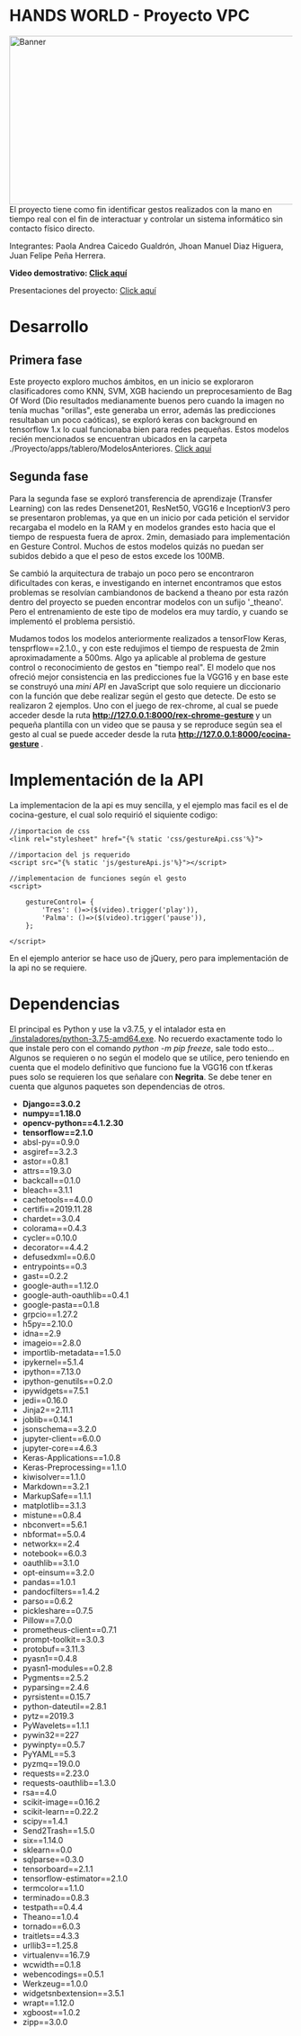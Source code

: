 # HANDS WORLD - Proyecto VPC
<img src="https://gitlab.com/paolacaicedouis/hands_words-proyecto_vpc/-/raw/master/imgs/banner.png" alt="Banner" width="1000" height="300"> <br>
El proyecto tiene como fin identificar gestos realizados con la mano en tiempo real con el fin de interactuar y controlar un sistema informático sin contacto físico directo.

Integrantes: Paola Andrea Caicedo Gualdrón, Jhoan Manuel Diaz Higuera, Juan Felipe Peña Herrera.

**Video demostrativo: [Click aquí](https://drive.google.com/file/d/1CKxhb7wpT0lF6KZW7AitIbAJn0wwwYEZ/view?usp=sharing)**

Presentaciones del proyecto: [Click aquí](https://gitlab.com/paolacaicedouis/hands_words-proyecto_vpc)

# Desarrollo

## Primera fase
Este proyecto exploro muchos ámbitos, en un inicio se exploraron clasificadores como KNN, SVM, XGB haciendo un preprocesamiento de Bag Of Word (Dio resultados medianamente buenos pero cuando la imagen no tenía muchas "orillas", este generaba un error, además las predicciones resultaban un poco caóticas), se exploró keras con background en tensorflow 1.x lo cual funcionaba bien para redes pequeñas. Estos modelos recién mencionados se encuentran ubicados en la carpeta ./Proyecto/apps/tablero/ModelosAnteriores. [Click aquí](https://github.com/piiok/VPC_Proyecto/tree/master/Proyecto/apps/tablero/ModelosAnteriores)

## Segunda fase
Para la segunda fase se exploró transferencia de aprendizaje (Transfer Learning) con las redes Densenet201, ResNet50, VGG16 e InceptionV3 pero se presentaron problemas, ya que en un inicio por cada petición el servidor recargaba el modelo en la RAM y en modelos grandes esto hacia que el tiempo de respuesta fuera de aprox. 2min, demasiado para implementación en Gesture Control. Muchos de estos modelos quizás no puedan ser subidos debido a que el peso de estos excede los 100MB.

Se cambió la arquitectura de trabajo un poco pero se encontraron dificultades con keras, e investigando en internet encontramos que estos problemas se resolvían cambiandonos de backend a theano por esta razón dentro del proyecto se pueden encontrar modelos con un sufijo '_theano'. Pero el entrenamiento de este tipo de modelos era muy tardío, y cuando se implementó el problema persistió. 

Mudamos todos los modelos anteriormente realizados a tensorFlow Keras, tensprflow==2.1.0., y con este redujimos el tiempo de respuesta de 2min aproximadamente a 500ms. Algo ya aplicable al problema de gesture control o reconocimiento de gestos en "tiempo real". El modelo que nos ofreció mejor consistencia en las predicciones fue la VGG16 y en base este se construyó una <i>mini API</i> en JavaScript que solo requiere un diccionario con la función que debe realizar según el gesto que detecte. De esto se realizaron 2 ejemplos. Uno con el juego de rex-chrome, al cual se puede acceder desde la ruta <b> http://127.0.0.1:8000/rex-chrome-gesture </b> y un pequeña plantilla con un video que se pausa y se reproduce según sea el gesto al cual se puede acceder desde la ruta <b> http://127.0.0.1:8000/cocina-gesture </b>.

# Implementación de la API
La implementacion de la api es muy sencilla, y el ejemplo mas facil es el de cocina-gesture, el cual solo requirió el siquiente codigo:

```
//importacion de css
<link rel="stylesheet" href="{% static 'css/gestureApi.css'%}">

//importacion del js requerido
<script src="{% static 'js/gestureApi.js'%}"></script>

//implementacion de funciones según el gesto
<script>
      
    gestureControl= { 
        'Tres': ()=>($(video).trigger('play')), 
        'Palma': ()=>($(video).trigger('pause')),
    };
      
</script>

```
En el ejemplo anterior se hace uso de jQuery, pero para implementación de la api no se requiere.

# Dependencias
El principal es Python y use la v3.7.5, y el intalador esta en [./instaladores/python-3.7.5-amd64.exe](https://github.com/piiok/VPC_Proyecto/blob/master/instaladores/python-3.7.5-amd64.exe).
No recuerdo exactamente todo lo que instale pero con el comando <i>python -m pip freeze</i>, sale todo esto...  <br>
Algunos se requieren o no según el modelo que se utilice, pero teniendo en cuenta que el modelo definitivo que funciono fue la VGG16 con tf.keras pues solo se requieren los que señalare con <b>Negrita</b>. Se debe tener en cuenta que algunos paquetes son dependencias de otros.

- <b>Django==3.0.2</b>
- <b>numpy==1.18.0</b>
- <b>opencv-python==4.1.2.30</b>
- <b>tensorflow==2.1.0</b>
- absl-py==0.9.0
- asgiref==3.2.3
- astor==0.8.1
- attrs==19.3.0
- backcall==0.1.0
- bleach==3.1.1
- cachetools==4.0.0
- certifi==2019.11.28
- chardet==3.0.4
- colorama==0.4.3
- cycler==0.10.0
- decorator==4.4.2
- defusedxml==0.6.0
- entrypoints==0.3
- gast==0.2.2
- google-auth==1.12.0
- google-auth-oauthlib==0.4.1
- google-pasta==0.1.8
- grpcio==1.27.2
- h5py==2.10.0
- idna==2.9
- imageio==2.8.0
- importlib-metadata==1.5.0
- ipykernel==5.1.4
- ipython==7.13.0
- ipython-genutils==0.2.0
- ipywidgets==7.5.1
- jedi==0.16.0
- Jinja2==2.11.1
- joblib==0.14.1
- jsonschema==3.2.0
- jupyter-client==6.0.0
- jupyter-core==4.6.3
- Keras-Applications==1.0.8
- Keras-Preprocessing==1.1.0
- kiwisolver==1.1.0
- Markdown==3.2.1
- MarkupSafe==1.1.1
- matplotlib==3.1.3
- mistune==0.8.4
- nbconvert==5.6.1
- nbformat==5.0.4
- networkx==2.4
- notebook==6.0.3
- oauthlib==3.1.0
- opt-einsum==3.2.0
- pandas==1.0.1
- pandocfilters==1.4.2
- parso==0.6.2
- pickleshare==0.7.5
- Pillow==7.0.0
- prometheus-client==0.7.1
- prompt-toolkit==3.0.3
- protobuf==3.11.3
- pyasn1==0.4.8
- pyasn1-modules==0.2.8
- Pygments==2.5.2
- pyparsing==2.4.6
- pyrsistent==0.15.7
- python-dateutil==2.8.1
- pytz==2019.3
- PyWavelets==1.1.1
- pywin32==227
- pywinpty==0.5.7
- PyYAML==5.3
- pyzmq==19.0.0
- requests==2.23.0
- requests-oauthlib==1.3.0
- rsa==4.0
- scikit-image==0.16.2
- scikit-learn==0.22.2
- scipy==1.4.1
- Send2Trash==1.5.0
- six==1.14.0
- sklearn==0.0
- sqlparse==0.3.0
- tensorboard==2.1.1
- tensorflow-estimator==2.1.0
- termcolor==1.1.0
- terminado==0.8.3
- testpath==0.4.4
- Theano==1.0.4
- tornado==6.0.3
- traitlets==4.3.3
- urllib3==1.25.8
- virtualenv==16.7.9
- wcwidth==0.1.8
- webencodings==0.5.1
- Werkzeug==1.0.0
- widgetsnbextension==3.5.1
- wrapt==1.12.0
- xgboost==1.0.2
- zipp==3.0.0
